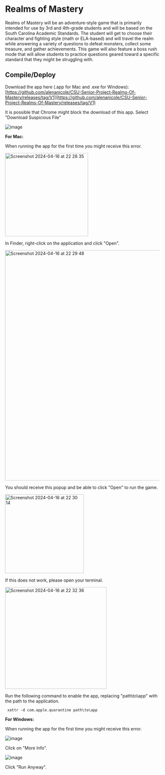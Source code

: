 # Realms of Mastery

Realms of Mastery will be an adventure-style game that is primarily intended for use by 3rd and 4th-grade students and will be based on the South Carolina Academic Standards. The student will get to choose their character and fighting style (math or ELA-based) and will travel the realm while answering a variety of questions to defeat monsters, collect some treasure, and gather achievements. This game will also feature a boss rush mode that will allow students to practice questions geared toward a specific standard that they might be struggling with.

## Compile/Deploy

Download the app here (.app for Mac and .exe for Windows):
[https://github.com/alenanicole/CSU-Senior-Project-Realms-Of-Mastery/releases/tag/V1](https://github.com/alenanicole/CSU-Senior-Project-Realms-Of-Mastery/releases/tag/V1)

It is possible that Chrome might block the download of this app. Select "Download Suspicious File"

![image](https://github.com/alenanicole/CSU-Senior-Project-Realms-Of-Mastery/assets/76910235/de93c5a6-6d08-4e70-8f2c-6cae7d1a79ac)

**For Mac:**

When running the app for the first time you might receive this error.

<img width="270" alt="Screenshot 2024-04-16 at 22 28 35" src="https://github.com/alenanicole/CSU-Senior-Project-Realms-Of-Mastery/assets/76910235/d130a33a-df95-4058-980a-e390f322120c">

In Finder, right-click on the application and click "Open".

<img width="747" alt="Screenshot 2024-04-16 at 22 29 48" src="https://github.com/alenanicole/CSU-Senior-Project-Realms-Of-Mastery/assets/76910235/7f1a9ec5-b429-47f5-8573-a9ebf79b1406">

You should receive this popup and be able to click "Open" to run the game.

<img width="256" alt="Screenshot 2024-04-16 at 22 30 14" src="https://github.com/alenanicole/CSU-Senior-Project-Realms-Of-Mastery/assets/76910235/37e87463-4180-4f48-86d5-2cf511f7db82">

If this does not work, please open your terminal.

<img width="330" alt="Screenshot 2024-04-16 at 22 32 36" src="https://github.com/alenanicole/CSU-Senior-Project-Realms-Of-Mastery/assets/76910235/367f180f-f3c2-4079-8ec3-622db64e162a">

Run the following command to enable the app, replacing "path\to\app" with the path to the application.

``` xattr -d com.apple.quarantine path\to\app```

**For Windows:**

When running the app for the first time you might receive this error.

![image](https://github.com/alenanicole/CSU-Senior-Project-Realms-Of-Mastery/assets/76910235/fed0ff5c-462d-4b04-9cee-6aeb9419e380)

Click on "More Info".

![image](https://github.com/alenanicole/CSU-Senior-Project-Realms-Of-Mastery/assets/76910235/51703fde-5ff3-4cc7-aba8-623977ce87a7)

Click "Run Anyway".


